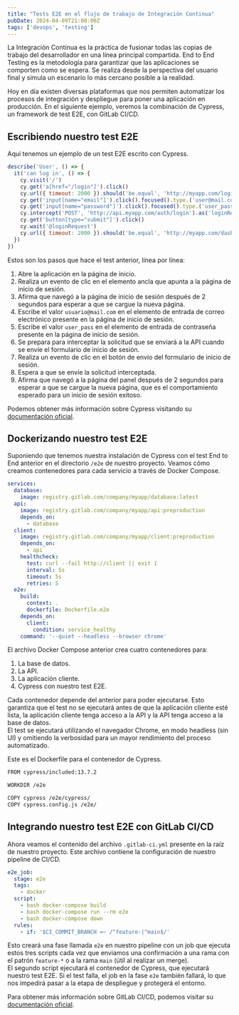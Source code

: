 ```yaml
---
title: "Tests E2E en el flujo de trabajo de Integración Continua"
pubDate: 2024-04-09T21:00:00Z
tags: ['devops', 'testing']
---
```

La Integración Continua es la práctica de fusionar todas las copias de trabajo del desarrollador en una línea principal compartida.
End to End Testing es la metodología para garantizar que las aplicaciones se comporten como se espera. Se realiza desde la perspectiva del usuario final y simula un escenario lo más cercano posible a la realidad.

Hoy en día existen diversas plataformas que nos permiten automatizar los procesos de integración y despliegue para poner una aplicación en producción. En el siguiente ejemplo, veremos la combinación de Cypress, un framework de test E2E, con GitLab CI/CD.

## Escribiendo nuestro test E2E

Aquí tenemos un ejemplo de un test E2E escrito con Cypress.

```javascript
describe('User', () => {
  it('can log in', () => {
    cy.visit('/')
    cy.get('a[href="/login"]').click()
    cy.url({ timeout: 2000 }).should('be.equal', 'http://myapp.com/login')
    cy.get('input[name="email"]').click().focused().type.('user@mail.com')
    cy.get('input[name="password"]').click().focused().type.('user_pass')
    cy.intercept('POST', 'http://api.myapp.com/auth/login').as('loginRequest')
    cy.get('button[type="submit"]').click()
    cy.wait('@loginRequest')
    cy.url({ timeout: 2000 }).should('be.equal', 'http://myapp.com/dashboard')
  })
})
```

Estos son los pasos que hace el test anterior, línea por línea:
1. Abre la aplicación en la página de inicio.
2. Realiza un evento de clic en el elemento ancla que apunta a la página de inicio de sesión.
3. Afirma que navegó a la página de inicio de sesión después de 2 segundos para esperar a que se cargue la nueva página.
4. Escribe el valor `usuario@mail.com` en el elemento de entrada de correo electrónico presente en la página de inicio de sesión.
5. Escribe el valor `user_pass` en el elemento de entrada de contraseña presente en la página de inicio de sesión.
6. Se prepara para interceptar la solicitud que se enviará a la API cuando se envíe el formulario de inicio de sesión.
7. Realiza un evento de clic en el botón de envío del formulario de inicio de sesión.
8. Espera a que se envíe la solicitud interceptada.
9. Afirma que navegó a la página del panel después de 2 segundos para esperar a que se cargue la nueva página, que es el comportamiento esperado para un inicio de sesión exitoso.

Podemos obtener más información sobre Cypress visitando su <a href="https://docs.cypress.io/guides/getting-started/installing-cypress" target="_blank">documentación oficial</a>.

## Dockerizando nuestro test E2E

Suponiendo que tenemos nuestra instalación de Cypress con el test End to End anterior en el directorio `/e2e` de nuestro proyecto. Veamos cómo creamos contenedores para cada servicio a través de Docker Compose.

```yaml
services:
  database:
    image: registry.gitlab.com/company/myapp/database:latest
  api:
    image: registry.gitlab.com/company/myapp/api:preproduction
    depends_on:
      - database
  client:
    image: registry.gitlab.com/company/myapp/client:preproduction
    depends_on:
      - api
    healthcheck:
      test: curl --fail http://client || exit 1
      interval: 5s
      timeout: 5s
      retries: 5
  e2e:
    build:
      context: .
      dockerfile: Dockerfile.e2e
    depends_on:
      client:
        condition: service_healthy
    command: '--quiet --headless --browser chrome'
```

El archivo Docker Compose anterior crea cuatro contenedores para:
1. La base de datos.
2. La API.
3. La aplicación cliente.
4. Cypress con nuestro test E2E.

Cada contenedor depende del anterior para poder ejecutarse. Esto garantiza que el test no se ejecutará antes de que la aplicación cliente esté lista, la aplicación cliente tenga acceso a la API y la API tenga acceso a la base de datos.  
El test se ejecutará utilizando el navegador Chrome, en modo headless (sin UI) y omitiendo la verbosidad para un mayor rendimiento del proceso automatizado.

Este es el Dockerfile para el contenedor de Cypress.

```bash
FROM cypress/included:13.7.2

WORKDIR /e2e

COPY cypress /e2e/cypress/
COPY cypress.config.js /e2e/
```

## Integrando nuestro test E2E con GitLab CI/CD

Ahora veamos el contenido del archivo `.gitlab-ci.yml` presente en la raíz de nuestro proyecto. Este archivo contiene la configuración de nuestro pipeline de CI/CD.

```yaml
e2e_job:
  stage: e2e
  tags:
    - docker
  script:
    - bash docker-compose build
    - bash docker-compose run --rm e2e
    - bash docker-compose down
  rules:
    - if: '$CI_COMMIT_BRANCH =~ /^feature-|^main$/'
```

Esto creará una fase llamada `e2e` en nuestro pipeline con un job que ejecuta estos tres scripts cada vez que enviamos una confirmación a una rama con el patrón `feature-*` o a la rama `main` (útil al realizar un merge).  
El segundo script ejecutará el contenedor de Cypress, que ejecutará nuestro test E2E. Si el test falla, el job en la fase `e2e` también fallará, lo que nos impedirá pasar a la etapa de despliegue y protegerá el entorno.

Para obtener más información sobre GitLab CI/CD, podemos visitar su <a href="https://docs.gitlab.com/ee/ci/" target="_blank">documentación oficial</a>.